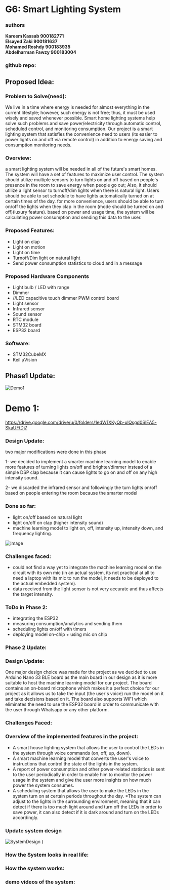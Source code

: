 # G6: Smart Lighting System

### authors
**Kareem Kassab  900182771** <br>
**Elsayed Zaki  900181637** <br>
**Mohamed Roshdy  900183935**<br>
**Abdelharman Fawzy  900183004**<br>

### github repo:

## Proposed Idea:

### Problem to Solve(need):
We live in a time where energy is needed for almost everything in the current lifestyle; however, such energy is not free; thus, it must be used wisely and saved whenever possible. Smart home lighting systems help solve such problems and save power/electricity through automatic control, scheduled control, and monitoring consumption. Our project is a smart lighting system that satisfies the convenience need to users (its easier to power lights on and off via remote control) in addition to energy saving and consumption monitoring needs.

### Overview:
a smart lighting system will be needed in all of the future's smart homes. The system will have a set of features to maximize user control. The system should utilize multiple sensors to turn lights on and off based on people's presence in the room to save energy when people go out; Also, it should utilize a light sensor to turnoff/dim lights when there is natural light. Users should be able to set schedule to have lights automatically turned on at certain times of the day. for more convenience, users should be able to turn on/off the lights when they clap in the room (mode should be turned on and off)(luxury feature). based on power and usage time, the system will be calculating power consumption and sending this data to the user. 


### Proposed Features:
* Light on clap
* Light on motion
* Light on time
* Turnoff/Dim light on natural light
* Send power consumption statistics to cloud and in a message


### Proposed Hardware Components
* Light bulb / LED with range
* Dimmer 
* //LED capacitive touch dimmer PWM control board 
* Light sensor
* Infrared sensor
* Sound sensor
* RTC module
* STM32 board
* ESP32 board

### Software:
- STM32CubeMX
- Keil µVision

## Phase1 Update:
![Demo1](https://i.ibb.co/x7qKy2d/Whats-App-Image-2022-11-30-at-2-25-44-AM.jpg)
# Demo 1:
https://drive.google.com/drive/u/0/folders/1edW1XKyQb-ulQsgd0SlEA5-SkaUFtDj7

### Design Update:
 two major modifications were done in this phase

1- we decided to implement a smarter machine learning model to enable more features of turning lights on/off and brighter/dimmer instead of a simple DSP clap because it can cause lights to go on and off on any high intensity sound.

2- we discarded the infrared sensor and followingly the turn lights on/off based on people entering the room because the smarter model
### Done so far:
- light on/off based on natural light
- light on/off on clap (higher intensity sound)
- machine learning model to light on, off, intensity up, intensity down, and frequency lighting.


![image](https://user-images.githubusercontent.com/57846377/204669973-d09e84c4-8e4b-47cf-a774-81e68088406b.png)



### Challenges faced:
- could not find a way yet to integrate the machine learning model on the circuit with its own mic (in an actual system, its not practical at all to need a laptop with its mic to run the model, it needs to be deployed to the actual embedded system).
- data received from the light sensor is not very accurate and thus affects the target intensity.

### ToDo in Phase 2:
- integrating the ESP32
- measuring consumption/analytics and sending them
-  scheduling lights on/off with timers
- deploying model on-chip + using mic on chip



### Phase 2 Update:

### Design Update:
One major design choice was made for the project as we decided to use Arduino Nano 33 BLE board as the main board in our design as it is more suitable to host the machine learning model for our project. 
The board contains an on-board microphone which makes it a perfect choice for our project as it allows us to take the input (the user's voice) run the model on it and take decisions based on it. The board also supports WIFI which eliminates the need to use the ESP32 board in order to communicate with the user through Whatsapp or any other platform.

### Challenges Faced:


### Overview of the implemented features in the project:
* A smart house lighting system that allows the user to control the LEDs in the system through voice commands (on, off, up, down). 
* A smart machine learning model that converts the user's voice to instructions that control the state of the lights in the system.
* A report of power consumption and other power-related statistics is sent to the user periodically in order to enable him to monitor the power usage in the system and give the user more insights on how much power the system consumes.
* A scheduling system that allows the user to make the LEDs in the system turn on at certain periods throughout the day.
*The system can adjust to the lights in the surrounding environment, meaning that it can detect if there is too much light around and turn off the LEDs in order to save power, it can also detect if it is dark around and turn on the LEDs accordingly.

### Update system design

![SystemDesign](https://user-images.githubusercontent.com/92397424/208532200-da3be9a4-3b6c-44bd-9372-304cb05cf2b7.PNG)
)

### How the System looks in real life:

### How the system works:

### demo videos of the system:
